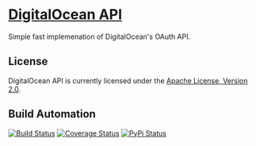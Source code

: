 # [DigitalOcean API](http://digitalocean_api.hive.pt)

Simple fast implemenation of DigitalOcean's OAuth API.

## License

DigitalOcean API is currently licensed under the [Apache License, Version 2.0](http://www.apache.org/licenses/).

## Build Automation

[![Build Status](https://travis-ci.org/hivesolutions/digitalocean_api.svg?branch=master)](https://travis-ci.org/hivesolutions/digitalocean_api)
[![Coverage Status](https://coveralls.io/repos/hivesolutions/digitalocean_api/badge.svg?branch=master)](https://coveralls.io/r/hivesolutions/digitalocean_api?branch=master)
[![PyPi Status](https://img.shields.io/pypi/v/digitalocean_api_python.svg)](https://pypi.python.org/pypi/digitalocean_api_python)
